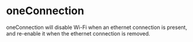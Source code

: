 # oneConnection

oneConnection will disable Wi-Fi when an ethernet connection is present, and re-enable it when the ethernet connection is removed.
